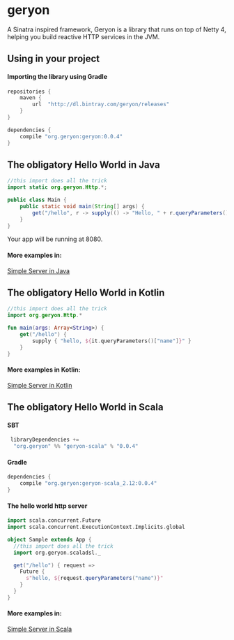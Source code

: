 # geryon
A Sinatra inspired framework, Geryon is a library that runs on top of Netty 4, helping you build reactive HTTP services in the JVM.

## Using in your project

#### Importing the library using Gradle
```groovy
repositories {
    maven {
        url  "http://dl.bintray.com/geryon/releases"
    }
}

dependencies {
    compile "org.geryon:geryon:0.0.4"
}
```

## The obligatory Hello World in Java


```java
//this import does all the trick
import static org.geryon.Http.*;

public class Main {
    public static void main(String[] args) {
        get("/hello", r -> supply(() -> "Hello, " + r.queryParameters().get("name")));
    }
}
```

Your app will be running at 8080.

#### More examples in:

[Simple Server in Java](https://github.com/gabfssilva/geryon/tree/master/examples/src/main/java/org/geryon/examples/SimpleServer.java)

## The obligatory Hello World in Kotlin

```kotlin
//this import does all the trick
import org.geryon.Http.*

fun main(args: Array<String>) {
    get("/hello") {
        supply { "hello, ${it.queryParameters()["name"]}" }
    }
}
```

#### More examples in Kotlin:
[Simple Server in Kotlin](https://github.com/gabfssilva/geryon/tree/master/kotlin-examples/src/main/scala/org/geryon/examples/kotlin/SimpleServer.kt)

## The obligatory Hello World in Scala

#### SBT

```scala
 libraryDependencies +=
  "org.geryon" %% "geryon-scala" % "0.0.4"
```

#### Gradle

```groovy
dependencies {
    compile "org.geryon:geryon-scala_2.12:0.0.4"
}
```

#### The hello world http server

```scala
import scala.concurrent.Future
import scala.concurrent.ExecutionContext.Implicits.global

object Sample extends App {
  //this import does all the trick
  import org.geryon.scaladsl._

  get("/hello") { request =>
    Future {
      s"hello, ${request.queryParameters("name")}"
    }
  }
}
```

#### More examples in:
[Simple Server in Scala](https://github.com/gabfssilva/geryon/tree/master/scala-examples/src/main/scala/org/geryon/examples/scaladsl/SimpleServer.scala)


